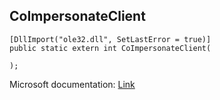 ## CoImpersonateClient

```
[DllImport("ole32.dll", SetLastError = true)]
public static extern int CoImpersonateClient(
   
);
```

Microsoft documentation: [Link](https://docs.microsoft.com/en-us/windows/win32/api/combaseapi/nf-combaseapi-coimpersonateclient)
